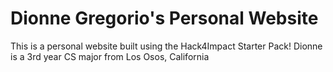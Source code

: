 # Dionne Gregorio's Personal Website

This is a personal website built using the Hack4Impact Starter Pack!
Dionne is a 3rd year CS major from Los Osos, California
